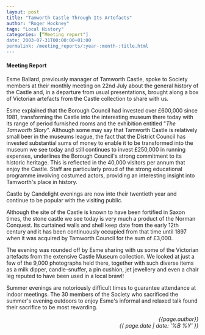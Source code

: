 ```yaml
---
layout: post
title: "Tamworth Castle Through Its Artefacts"
author: "Roger Hockney"
tags: "Local History"
categories: [“Meeting report"]
date: 2003-07-31T00:00:00+01:00
permalink: /meeting_reports/:year-:month-:title.html
---
```

#### Meeting Report ####

Esme Ballard, previously manager of Tamworth Castle, spoke to Society members at their monthly meeting on 22nd July about the general history of the Castle and, in a departure from usual presentations, brought along a box of Victorian artefacts from the Castle collection to share with us. 

Esme explained that the Borough Council had invested over £600,000 since 1981, transforming the Castle into the interesting museum there today with its range of period furnished rooms and the exhibition entitled "*The Tamworth Story*". Although some may say that Tamworth Castle is relatively small beer in the museums league, the fact that the District Council has invested substantial sums of money to enable it to be transformed into the museum we see today and still continues to invest £250,000 in running expenses, underlines the Borough Council's strong commitment to its historic heritage. This is reflected in the 40,000 visitors per annum that enjoy the Castle. Staff are particularly proud of the strong educational programme involving costumed actors, providing an interesting insight into Tamworth's place in history. 

Castle by Candelight evenings are now into their twentieth year and continue to be popular with the visiting public. 

Although the site of the Castle is known to have been fortified in Saxon times, the stone castle we see today is very much a product of the Norman Conquest. Its curtained walls and shell keep date from the early 12th century and it has been continuously occupied from that time until 1897 when it was acquired by Tamworth Council for the sum of £3,000. 

The evening was rounded off by Esme sharing with us some of the Victorian artefacts from the extensive Castle Museum collection. We looked at just a few of the 9,000 photographs held there, together with such diverse items as a milk dipper, candle-snuffer, a pin cushion, jet jewellery and even a chair leg reputed to have been used in a local brawl! 

Summer evenings are notoriously difficult times to guarantee attendance at indoor meetings. The 30 members of the Society who sacrificed the summer's evening outdoors to enjoy Esme's informal and relaxed talk found their sacrifice to be most rewarding. 

<p align="right"><i> {{page.author}} <br> {{ page.date | date: '%B %Y' }} </i></p>

